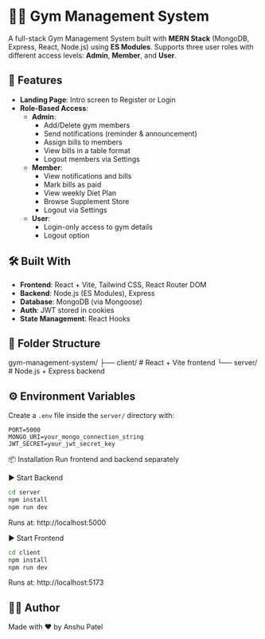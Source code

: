 # 🏋️‍♂️ Gym Management System

A full-stack Gym Management System built with **MERN Stack** (MongoDB, Express, React, Node.js) using **ES Modules**. Supports three user roles with different access levels: **Admin**, **Member**, and **User**.

## 🚀 Features

- **Landing Page**: Intro screen to Register or Login
- **Role-Based Access**:
  - **Admin**:
    - Add/Delete gym members
    - Send notifications (reminder & announcement)
    - Assign bills to members
    - View bills in a table format
    - Logout members via Settings
  - **Member**:
    - View notifications and bills
    - Mark bills as paid
    - View weekly Diet Plan
    - Browse Supplement Store
    - Logout via Settings
  - **User**:
    - Login-only access to gym details
    - Logout option

## 🛠️ Built With

- **Frontend**: React + Vite, Tailwind CSS, React Router DOM
- **Backend**: Node.js (ES Modules), Express
- **Database**: MongoDB (via Mongoose)
- **Auth**: JWT stored in cookies
- **State Management**: React Hooks

## 📁 Folder Structure

gym-management-system/
├── client/    # React + Vite frontend
└── server/    # Node.js + Express backend


## ⚙️ Environment Variables

Create a `.env` file inside the `server/` directory with:

```env
PORT=5000
MONGO_URI=your_mongo_connection_string
JWT_SECRET=your_jwt_secret_key
```

📦 Installation
Run frontend and backend separately

▶️ Start Backend
```bash
cd server
npm install
npm run dev
```
Runs at: http://localhost:5000

▶️ Start Frontend
```bash
cd client
npm install
npm run dev
```
Runs at: http://localhost:5173

## 👨‍💻 Author

Made with ❤️ by Anshu Patel
